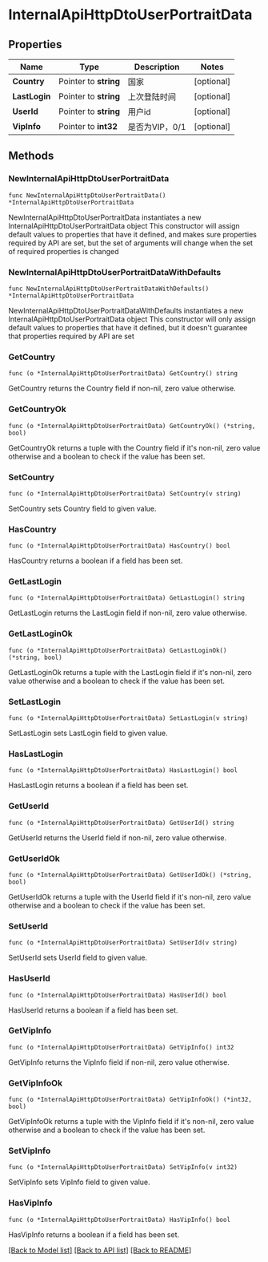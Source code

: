 # InternalApiHttpDtoUserPortraitData

## Properties

Name | Type | Description | Notes
------------ | ------------- | ------------- | -------------
**Country** | Pointer to **string** | 国家 | [optional] 
**LastLogin** | Pointer to **string** | 上次登陆时间 | [optional] 
**UserId** | Pointer to **string** | 用户id | [optional] 
**VipInfo** | Pointer to **int32** | 是否为VIP，0/1 | [optional] 

## Methods

### NewInternalApiHttpDtoUserPortraitData

`func NewInternalApiHttpDtoUserPortraitData() *InternalApiHttpDtoUserPortraitData`

NewInternalApiHttpDtoUserPortraitData instantiates a new InternalApiHttpDtoUserPortraitData object
This constructor will assign default values to properties that have it defined,
and makes sure properties required by API are set, but the set of arguments
will change when the set of required properties is changed

### NewInternalApiHttpDtoUserPortraitDataWithDefaults

`func NewInternalApiHttpDtoUserPortraitDataWithDefaults() *InternalApiHttpDtoUserPortraitData`

NewInternalApiHttpDtoUserPortraitDataWithDefaults instantiates a new InternalApiHttpDtoUserPortraitData object
This constructor will only assign default values to properties that have it defined,
but it doesn't guarantee that properties required by API are set

### GetCountry

`func (o *InternalApiHttpDtoUserPortraitData) GetCountry() string`

GetCountry returns the Country field if non-nil, zero value otherwise.

### GetCountryOk

`func (o *InternalApiHttpDtoUserPortraitData) GetCountryOk() (*string, bool)`

GetCountryOk returns a tuple with the Country field if it's non-nil, zero value otherwise
and a boolean to check if the value has been set.

### SetCountry

`func (o *InternalApiHttpDtoUserPortraitData) SetCountry(v string)`

SetCountry sets Country field to given value.

### HasCountry

`func (o *InternalApiHttpDtoUserPortraitData) HasCountry() bool`

HasCountry returns a boolean if a field has been set.

### GetLastLogin

`func (o *InternalApiHttpDtoUserPortraitData) GetLastLogin() string`

GetLastLogin returns the LastLogin field if non-nil, zero value otherwise.

### GetLastLoginOk

`func (o *InternalApiHttpDtoUserPortraitData) GetLastLoginOk() (*string, bool)`

GetLastLoginOk returns a tuple with the LastLogin field if it's non-nil, zero value otherwise
and a boolean to check if the value has been set.

### SetLastLogin

`func (o *InternalApiHttpDtoUserPortraitData) SetLastLogin(v string)`

SetLastLogin sets LastLogin field to given value.

### HasLastLogin

`func (o *InternalApiHttpDtoUserPortraitData) HasLastLogin() bool`

HasLastLogin returns a boolean if a field has been set.

### GetUserId

`func (o *InternalApiHttpDtoUserPortraitData) GetUserId() string`

GetUserId returns the UserId field if non-nil, zero value otherwise.

### GetUserIdOk

`func (o *InternalApiHttpDtoUserPortraitData) GetUserIdOk() (*string, bool)`

GetUserIdOk returns a tuple with the UserId field if it's non-nil, zero value otherwise
and a boolean to check if the value has been set.

### SetUserId

`func (o *InternalApiHttpDtoUserPortraitData) SetUserId(v string)`

SetUserId sets UserId field to given value.

### HasUserId

`func (o *InternalApiHttpDtoUserPortraitData) HasUserId() bool`

HasUserId returns a boolean if a field has been set.

### GetVipInfo

`func (o *InternalApiHttpDtoUserPortraitData) GetVipInfo() int32`

GetVipInfo returns the VipInfo field if non-nil, zero value otherwise.

### GetVipInfoOk

`func (o *InternalApiHttpDtoUserPortraitData) GetVipInfoOk() (*int32, bool)`

GetVipInfoOk returns a tuple with the VipInfo field if it's non-nil, zero value otherwise
and a boolean to check if the value has been set.

### SetVipInfo

`func (o *InternalApiHttpDtoUserPortraitData) SetVipInfo(v int32)`

SetVipInfo sets VipInfo field to given value.

### HasVipInfo

`func (o *InternalApiHttpDtoUserPortraitData) HasVipInfo() bool`

HasVipInfo returns a boolean if a field has been set.


[[Back to Model list]](../README.md#documentation-for-models) [[Back to API list]](../README.md#documentation-for-api-endpoints) [[Back to README]](../README.md)


